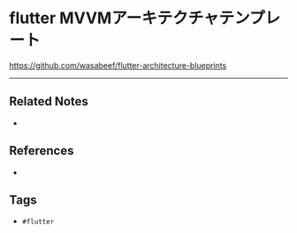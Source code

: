 # flutter MVVMアーキテクチャテンプレート
https://github.com/wasabeef/flutter-architecture-blueprints

---
## Related Notes
- 

## References
- 

## Tags
- `#flutter` 